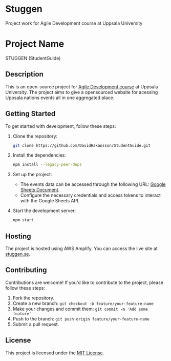 # Stuggen
Project work for Agile Development course at Uppsala University
# Project Name
STUGGEN (StudentGuide)
## Description
This is an open-source project for [Agile Development course](https://www.uu.se/en/study/syllabus?query=38628) at Uppsala University. The project aims to give a opensourced website for acessing Uppsala nations events all in one aggregated place.

## Getting Started
To get started with development, follow these steps:

1. Clone the repository:
    ```bash
    git clone https://github.com/DavidHakansson/StudentGuide.git
    ```

2. Install the dependencies:
    ```bash
    npm install --legacy-peer-deps
    ```

3. Set up the project:
    - The events data can be accessed through the following URL: [Google Sheets Document](https://docs.google.com/spreadsheets/d/1qbPA7kNlV1fn8ndyJShn5uJuYU-bAlA10sGE1sP8pKY/edit?usp=drive_web&ouid=107405237565051239871).
    - Configure the necessary credentials and access tokens to interact with the Google Sheets API.

4. Start the development server:
    ```bash
    npm start
    ```

## Hosting
The project is hosted using AWS Amplify. You can access the live site at [stuggen.se](https://www.stuggen.se).

## Contributing
Contributions are welcome! If you'd like to contribute to the project, please follow these steps:

1. Fork the repository.
2. Create a new branch: `git checkout -b feature/your-feature-name`
3. Make your changes and commit them: `git commit -m 'Add some feature'`
4. Push to the branch: `git push origin feature/your-feature-name`
5. Submit a pull request.

## License
This project is licensed under the [MIT License](LICENSE).
